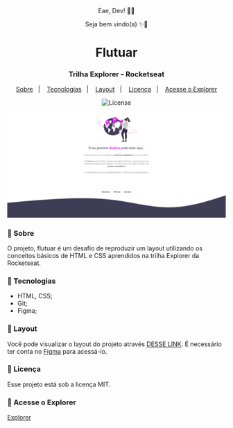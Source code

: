 <p align="center">Eae, Dev! 👊🏾</p>
<p align="center">Seja bem vindo(a) ✨🚀</p>

<h1 align="center">Flutuar</h1>
<h3 align="center">Trilha Explorer - Rocketseat</h3>

<p align="center">
  <a href="#-sobre">Sobre</a>&nbsp;&nbsp;&nbsp;|&nbsp;&nbsp;&nbsp;
  <a href="#-tecnologias">Tecnologias</a>&nbsp;&nbsp;&nbsp;|&nbsp;&nbsp;&nbsp;
  <a href="#-layout">Layout</a>&nbsp;&nbsp;&nbsp;|&nbsp;&nbsp;&nbsp;
  <a href="#-licença">Licença</a>&nbsp;&nbsp;&nbsp;|&nbsp;&nbsp;&nbsp;
  <a href="#-acesse-o-explorer">Acesse o Explorer</a>
</p>

<p align="center">
  <img alt="License" src="https://img.shields.io/static/v1?label=license&message=MIT&color=49AA26&labelColor=000000">
</p>

![Preview](./assets/imgs/preview.png)

<h3>📌 Sobre</h3> 

O projeto, flutuar é um desafio de reproduzir um layout utilizando os conceitos básicos de HTML e CSS aprendidos na trilha Explorer da Rocketseat.

<h3>📌 Tecnologias</h3> 

- HTML, CSS;
- Git;
- Figma;

<h3>📌 Layout</h3>

Você pode visualizar o layout do projeto através [DESSE LINK](https://www.figma.com/file/waisYRoNzeBgIxOyrz0b2R/Projeto01-Extra/duplicate). É necessário ter conta no [Figma](https://figma.com) para acessá-lo.

<h3>📌 Licença</h3>

Esse projeto está sob a licença MIT.

<h3>📌 Acesse o Explorer</h3>

[Explorer](https://rocketforms.typeform.com/to/fPcSmBp9#referral_id=41c0c597-0d85-46fd-a3dd-f559cacad623)
